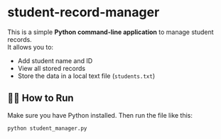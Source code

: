 # student-record-manager
This is a simple **Python command-line application** to manage student records.  
It allows you to:

- Add student name and ID
- View all stored records
- Store the data in a local text file (`students.txt`)

## 👨‍💻 How to Run

Make sure you have Python installed. Then run the file like this:

```bash
python student_manager.py
